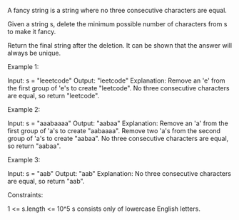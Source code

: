A fancy string is a string where no three consecutive characters are equal.

Given a string s, delete the minimum possible number of characters from s to
make it fancy.

Return the final string after the deletion. It can be shown that the answer
will always be unique.


Example 1:


Input: s = "leeetcode"
Output: "leetcode"
Explanation:
Remove an 'e' from the first group of 'e's to create "leetcode".
No three consecutive characters are equal, so return "leetcode".


Example 2:


Input: s = "aaabaaaa"
Output: "aabaa"
Explanation:
Remove an 'a' from the first group of 'a's to create "aabaaaa".
Remove two 'a's from the second group of 'a's to create "aabaa".
No three consecutive characters are equal, so return "aabaa".


Example 3:


Input: s = "aab"
Output: "aab"
Explanation: No three consecutive characters are equal, so return "aab".



Constraints:


1 <= s.length <= 10^5
s consists only of lowercase English letters.




